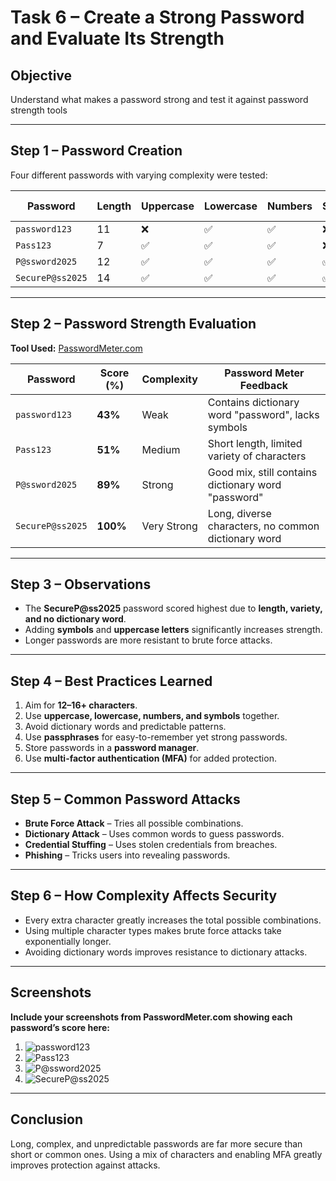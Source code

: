 # Task 6 – Create a Strong Password and Evaluate Its Strength

## Objective
Understand what makes a password strong and test it against password strength tools

---

## Step 1 – Password Creation
Four different passwords with varying complexity were tested:

| Password           | Length | Uppercase | Lowercase | Numbers | Symbols | Complexity Level |
|--------------------|--------|-----------|-----------|---------|---------|------------------|
| `password123`      | 11     | ❌         | ✅         | ✅       | ❌       | Weak              |
| `Pass123`          | 7      | ✅         | ✅         | ✅       | ❌       | Medium            |
| `P@ssword2025`     | 12     | ✅         | ✅         | ✅       | ✅       | Strong            |
| `SecureP@ss2025`   | 14     | ✅         | ✅         | ✅       | ✅       | Very Strong       |

---

## Step 2 – Password Strength Evaluation
**Tool Used:** [PasswordMeter.com](https://passwordmeter.com)

| Password           | Score (%) | Complexity | Password Meter Feedback |
|--------------------|-----------|------------|--------------------------|
| `password123`      | **43%**   | Weak       | Contains dictionary word "password", lacks symbols |
| `Pass123`          | **51%**   | Medium     | Short length, limited variety of characters |
| `P@ssword2025`     | **89%**   | Strong     | Good mix, still contains dictionary word "password" |
| `SecureP@ss2025`   | **100%**  | Very Strong| Long, diverse characters, no common dictionary word |

---

## Step 3 – Observations
- The **SecureP@ss2025** password scored highest due to **length, variety, and no dictionary word**.  
- Adding **symbols** and **uppercase letters** significantly increases strength.  
- Longer passwords are more resistant to brute force attacks.

---

## Step 4 – Best Practices Learned
1. Aim for **12–16+ characters**.
2. Use **uppercase, lowercase, numbers, and symbols** together.
3. Avoid dictionary words and predictable patterns.
4. Use **passphrases** for easy-to-remember yet strong passwords.
5. Store passwords in a **password manager**.
6. Use **multi-factor authentication (MFA)** for added protection.

---

## Step 5 – Common Password Attacks
- **Brute Force Attack** – Tries all possible combinations.
- **Dictionary Attack** – Uses common words to guess passwords.
- **Credential Stuffing** – Uses stolen credentials from breaches.
- **Phishing** – Tricks users into revealing passwords.

---

## Step 6 – How Complexity Affects Security
- Every extra character greatly increases the total possible combinations.
- Using multiple character types makes brute force attacks take exponentially longer.
- Avoiding dictionary words improves resistance to dictionary attacks.

---

## Screenshots
**Include your screenshots from PasswordMeter.com showing each password’s score here:**

1. ![password123](screenshots/password123.png)
2. ![Pass123](screenshots/pass123.png)
3. ![P@ssword2025](screenshots/p@ssword2025.png)
4. ![SecureP@ss2025](screenshots/securep@ss2025.png)

---
## Conclusion
Long, complex, and unpredictable passwords are far more secure than short or common ones. Using a mix of characters and enabling MFA greatly improves protection against attacks.
